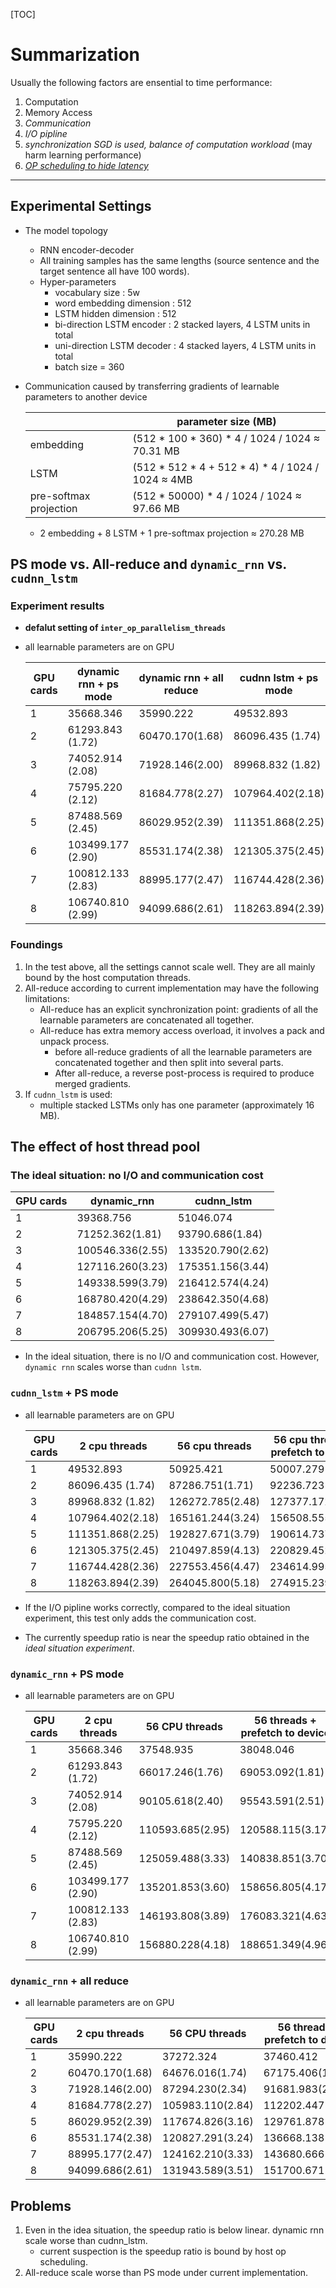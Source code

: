 [TOC]

# Summarization

Usually the following factors are ensential to time performance:

1. Computation
2. Memory Access
3. *Communication*
4. *I/O pipline*
5. *synchronization SGD is used, balance of computation workload* (may harm learning performance)
6. *[OP scheduling to hide latency](../tf_internals/How_TensorFlow_Schedule_Operators.pdf)*

---

## Experimental Settings

* The model topology
  * RNN encoder-decoder
  * All training samples has the same lengths (source sentence and the target sentence all have 100 words).
  * Hyper-parameters
    * vocabulary size : 5w
    * word embedding dimension : 512
    * LSTM hidden dimension : 512
    * bi-direction LSTM encoder : 2 stacked layers, 4 LSTM units in total
    * uni-direction LSTM decoder : 4 stacked layers, 4 LSTM units in total
    * batch size = 360

* Communication caused by transferring gradients of learnable parameters to another device

  ||parameter size (MB)|
  |--|--|
  |embedding| (512 * 100 * 360) * 4 / 1024 / 1024 $\approx$ 70.31 MB|
  |LSTM| (512 * 512 * 4 + 512 * 4) * 4 / 1024 / 1024 $\approx$ 4MB|
  |pre-softmax projection| (512 * 50000) * 4 / 1024 / 1024 $\approx$ 97.66 MB|

  * 2 embedding + 8 LSTM + 1 pre-softmax projection $\approx$ 270.28 MB

## PS mode vs. All-reduce and `dynamic_rnn` vs. `cudnn_lstm`

### Experiment results

* **defalut setting of `inter_op_parallelism_threads`**
* all learnable parameters are on GPU

    |GPU cards|dynamic rnn + ps mode|dynamic rnn + all reduce|cudnn lstm + ps mode|
    |--|--|--|--|
    |1|35668.346|35990.222|49532.893|
    |2|61293.843 (1.72)|60470.170(1.68)|86096.435 (1.74)|
    |3|74052.914 (2.08)|71928.146(2.00)|89968.832 (1.82)|
    |4|75795.220 (2.12)|81684.778(2.27)|107964.402(2.18)|
    |5|87488.569 (2.45)|86029.952(2.39)|111351.868(2.25)|
    |6|103499.177 (2.90)|85531.174(2.38)|121305.375(2.45)|
    |7|100812.133 (2.83)|88995.177(2.47)|116744.428(2.36)|
    |8|106740.810 (2.99)|94099.686(2.61)|118263.894(2.39)|

### Foundings

1. In the test above, all the settings cannot scale well. They are all mainly bound by the host computation threads.
2. All-reduce according to current implementation may have the following limitations:
    * All-reduce has an explicit synchronization point: gradients of all the learnable parameters are concatenated all together.
    * All-reduce has extra memory access overload, it involves a pack and unpack process.
      * before all-reduce gradients of all the learnable parameters are concatenated together and then split into several parts.
      * After all-reduce, a reverse post-process is required to produce merged gradients.
3. If `cudnn_lstm` is used:
    * multiple stacked LSTMs only has one parameter (approximately 16 MB).

## The effect of host thread pool

### The ideal situation: no I/O and communication cost

|GPU cards|dynamic_rnn|cudnn_lstm|
|--|--|--|
|1|39368.756|51046.074|
|2|71252.362(1.81)|93790.686(1.84)|
|3|100546.336(2.55)|133520.790(2.62)|
|4|127116.260(3.23)|175351.156(3.44)|
|5|149338.599(3.79)|216412.574(4.24)|
|6|168780.420(4.29)|238642.350(4.68)|
|7|184857.154(4.70)|279107.499(5.47)|
|8|206795.206(5.25)|309930.493(6.07)|

* In the ideal situation, there is no I/O and communication cost. However, `dynamic rnn` scales worse than `cudnn lstm`.

### `cudnn_lstm` + PS mode

* all learnable parameters are on GPU

    |GPU cards|2 cpu threads|56 cpu threads|56 cpu threads + prefetch to device|
    |--|--|--|--|
    |1|49532.893|50925.421|50007.279|
    |2|86096.435 (1.74)|87286.751(1.71)|92236.723(1.84)|
    |3|89968.832 (1.82)|126272.785(2.48)|127377.172(2.55)|
    |4|107964.402(2.18)|165161.244(3.24)|156508.555(3.13)|
    |5|111351.868(2.25)|192827.671(3.79)|190614.737(3.81)|
    |6|121305.375(2.45)|210497.859(4.13)|220829.452(4.42)|
    |7|116744.428(2.36)|227553.456(4.47)|234614.995(4.69)|
    |8|118263.894(2.39)|264045.800(5.18)|274915.239(5.50)|

* If the I/O pipline works correctly, compared to the ideal situation experiment, this test only adds the communication cost.
* The currently speedup ratio is near the speedup ratio obtained in the *ideal situation experiment*.

### `dynamic_rnn` + PS mode

* all learnable parameters are on GPU

    |GPU cards|2 cpu threads|56 CPU threads|56 threads + prefetch to device|
    |--|--|--|--|
    |1|35668.346|37548.935|38048.046|
    |2|61293.843 (1.72)|66017.246(1.76)|69053.092(1.81)|
    |3|74052.914 (2.08)|90105.618(2.40)|95543.591(2.51)|
    |4|75795.220 (2.12)|110593.685(2.95)|120588.115(3.17)|
    |5|87488.569 (2.45)|125059.488(3.33)|140838.851(3.70)|
    |6|103499.177 (2.90)|135201.853(3.60)|158656.805(4.17)|
    |7|100812.133 (2.83)|146193.808(3.89)|176083.321(4.63)|
    |8|106740.810 (2.99)|156880.228(4.18)|188651.349(4.96)|

### `dynamic_rnn` + all reduce

* all learnable parameters are on GPU

    |GPU cards|2 cpu threads|56 CPU threads|56 threads + prefetch to device|
    |--|--|--|--|
    |1|35990.222|37272.324|37460.412|
    |2|60470.170(1.68)|64676.016(1.74)|67175.406(1.79)|
    |3|71928.146(2.00)|87294.230(2.34)|91681.983(2.45)|
    |4|81684.778(2.27)|105983.110(2.84)|112202.447(3.00)|
    |5|86029.952(2.39)|117674.826(3.16)|129761.878(3.46)|
    |6|85531.174(2.38)|120827.291(3.24)|136668.138(3.65)|
    |7|88995.177(2.47)|124162.210(3.33)|143680.666(3.84)|
    |8|94099.686(2.61)|131943.589(3.51)|151700.671(4.05)|
## Problems

1. Even in the idea situation, the speedup ratio is below linear. dynamic rnn scale worse than cudnn_lstm.
    * current suspection is the speedup ratio is bound by host op scheduling.
1. All-reduce scale worse than PS mode under current implementation.
